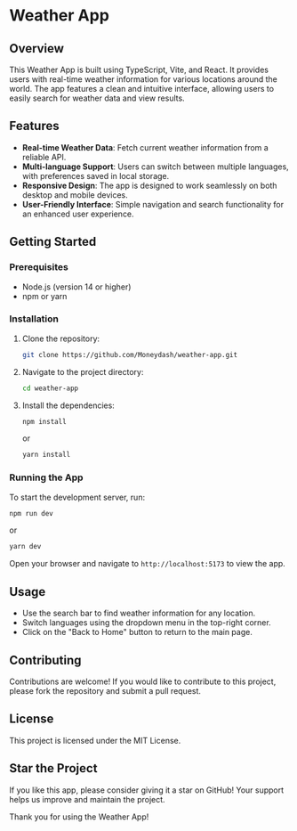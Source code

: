 # Weather App

## Overview
This Weather App is built using TypeScript, Vite, and React. It provides users with real-time weather information for various locations around the world. The app features a clean and intuitive interface, allowing users to easily search for weather data and view results.

## Features
- **Real-time Weather Data**: Fetch current weather information from a reliable API.
- **Multi-language Support**: Users can switch between multiple languages, with preferences saved in local storage.
- **Responsive Design**: The app is designed to work seamlessly on both desktop and mobile devices.
- **User-Friendly Interface**: Simple navigation and search functionality for an enhanced user experience.

## Getting Started

### Prerequisites
- Node.js (version 14 or higher)
- npm or yarn

### Installation
1. Clone the repository:
   ```bash
   git clone https://github.com/Moneydash/weather-app.git
   ```
2. Navigate to the project directory:
   ```bash
   cd weather-app
   ```
3. Install the dependencies:
   ```bash
   npm install
   ```
   or
   ```bash
   yarn install
   ```

### Running the App
To start the development server, run:

```bash
npm run dev
```
or
```bash
yarn dev
```
Open your browser and navigate to `http://localhost:5173` to view the app.

## Usage
- Use the search bar to find weather information for any location.
- Switch languages using the dropdown menu in the top-right corner.
- Click on the "Back to Home" button to return to the main page.

## Contributing
Contributions are welcome! If you would like to contribute to this project, please fork the repository and submit a pull request.

## License
This project is licensed under the MIT License.

## Star the Project
If you like this app, please consider giving it a star on GitHub! Your support helps us improve and maintain the project.

Thank you for using the Weather App!
